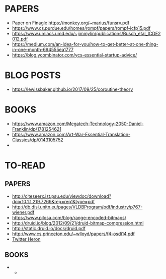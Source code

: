 # PAPERS
* Paper on Finagle https://monkey.org/~marius/funsrv.pdf
* https://www.cs.purdue.edu/homes/rompf/papers/rompf-icfp15.pdf
* https://www.umiacs.umd.edu/~jimmylin/publications/Busch_etal_ICDE2012.pdf
* https://medium.com/an-idea-for-you/how-to-get-better-at-one-thing-in-one-month-694555ea1777
* https://blog.ycombinator.com/ycs-essential-startup-advice/

# BLOG POSTS
* https://lewissbaker.github.io/2017/09/25/coroutine-theory

# BOOKS
* https://www.amazon.com/Megatech-Technology-2050-Daniel-Franklin/dp/1781254621
* https://www.amazon.com/Art-War-Essential-Translation-Classics/dp/0143105752
* 

# TO-READ
## PAPERS
* http://citeseerx.ist.psu.edu/viewdoc/download?doi=10.1.1.219.7269&rep=rep1&type=pdf
* http://db.disi.unitn.eu/pages/VLDBProgram/pdf/industry/p767-wiener.pdf
* https://www.pilosa.com/blog/range-encoded-bitmaps/
* http://druid.io/blog/2012/09/21/druid-bitmap-compression.html
* http://static.druid.io/docs/druid.pdf
* http://www.cs.princeton.edu/~wlloyd/papers/f4-osdi14.pdf
* [Twitter Heron](http://delivery.acm.org/10.1145/2750000/2742788/p239-kulkarni.pdf?ip=8.25.197.67&id=2742788&acc=TRUSTED&key=4D4702B0C3E38B35%2E4D4702B0C3E38B35%2E4D4702B0C3E38B35%2EE47D41B086F0CDA3&__acm__=1517961291_ddd089fae584f5b3bb2111a509167e1d)

## BOOKS
* -
